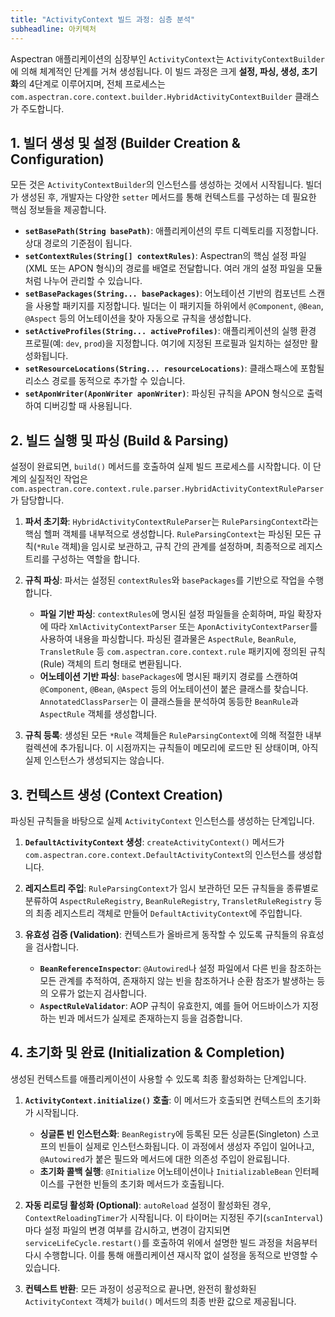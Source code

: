 ```yaml
---
title: "ActivityContext 빌드 과정: 심층 분석"
subheadline: 아키텍처
---
```


Aspectran 애플리케이션의 심장부인 `ActivityContext`는 `ActivityContextBuilder`에 의해 체계적인 단계를 거쳐 생성됩니다. 이 빌드 과정은 크게 **설정, 파싱, 생성, 초기화**의 4단계로 이루어지며, 전체 프로세스는 `com.aspectran.core.context.builder.HybridActivityContextBuilder` 클래스가 주도합니다.

## 1. 빌더 생성 및 설정 (Builder Creation & Configuration)

모든 것은 `ActivityContextBuilder`의 인스턴스를 생성하는 것에서 시작됩니다. 빌더가 생성된 후, 개발자는 다양한 `setter` 메서드를 통해 컨텍스트를 구성하는 데 필요한 핵심 정보들을 제공합니다.

-   **`setBasePath(String basePath)`**: 애플리케이션의 루트 디렉토리를 지정합니다. 상대 경로의 기준점이 됩니다.
-   **`setContextRules(String[] contextRules)`**: Aspectran의 핵심 설정 파일(XML 또는 APON 형식)의 경로를 배열로 전달합니다. 여러 개의 설정 파일을 모듈처럼 나누어 관리할 수 있습니다.
-   **`setBasePackages(String... basePackages)`**: 어노테이션 기반의 컴포넌트 스캔을 사용할 패키지를 지정합니다. 빌더는 이 패키지들 하위에서 `@Component`, `@Bean`, `@Aspect` 등의 어노테이션을 찾아 자동으로 규칙을 생성합니다.
-   **`setActiveProfiles(String... activeProfiles)`**: 애플리케이션의 실행 환경 프로필(예: `dev`, `prod`)을 지정합니다. 여기에 지정된 프로필과 일치하는 설정만 활성화됩니다.
-   **`setResourceLocations(String... resourceLocations)`**: 클래스패스에 포함될 리소스 경로를 동적으로 추가할 수 있습니다.
-   **`setAponWriter(AponWriter aponWriter)`**: 파싱된 규칙을 APON 형식으로 출력하여 디버깅할 때 사용됩니다.

## 2. 빌드 실행 및 파싱 (Build & Parsing)

설정이 완료되면, `build()` 메서드를 호출하여 실제 빌드 프로세스를 시작합니다. 이 단계의 실질적인 작업은 `com.aspectran.core.context.rule.parser.HybridActivityContextRuleParser`가 담당합니다.

1.  **파서 초기화**: `HybridActivityContextRuleParser`는 `RuleParsingContext`라는 핵심 헬퍼 객체를 내부적으로 생성합니다. `RuleParsingContext`는 파싱된 모든 규칙(`*Rule` 객체)을 임시로 보관하고, 규칙 간의 관계를 설정하며, 최종적으로 레지스트리를 구성하는 역할을 합니다.

2.  **규칙 파싱**: 파서는 설정된 `contextRules`와 `basePackages`를 기반으로 작업을 수행합니다.
    *   **파일 기반 파싱**: `contextRules`에 명시된 설정 파일들을 순회하며, 파일 확장자에 따라 `XmlActivityContextParser` 또는 `AponActivityContextParser`를 사용하여 내용을 파싱합니다. 파싱된 결과물은 `AspectRule`, `BeanRule`, `TransletRule` 등 `com.aspectran.core.context.rule` 패키지에 정의된 규칙(Rule) 객체의 트리 형태로 변환됩니다.
    *   **어노테이션 기반 파싱**: `basePackages`에 명시된 패키지 경로를 스캔하여 `@Component`, `@Bean`, `@Aspect` 등의 어노테이션이 붙은 클래스를 찾습니다. `AnnotatedClassParser`는 이 클래스들을 분석하여 동등한 `BeanRule`과 `AspectRule` 객체를 생성합니다.

3.  **규칙 등록**: 생성된 모든 `*Rule` 객체들은 `RuleParsingContext`에 의해 적절한 내부 컬렉션에 추가됩니다. 이 시점까지는 규칙들이 메모리에 로드만 된 상태이며, 아직 실제 인스턴스가 생성되지는 않습니다.

## 3. 컨텍스트 생성 (Context Creation)

파싱된 규칙들을 바탕으로 실제 `ActivityContext` 인스턴스를 생성하는 단계입니다.

1.  **`DefaultActivityContext` 생성**: `createActivityContext()` 메서드가 `com.aspectran.core.context.DefaultActivityContext`의 인스턴스를 생성합니다.

2.  **레지스트리 주입**: `RuleParsingContext`가 임시 보관하던 모든 규칙들을 종류별로 분류하여 `AspectRuleRegistry`, `BeanRuleRegistry`, `TransletRuleRegistry` 등의 최종 레지스트리 객체로 만들어 `DefaultActivityContext`에 주입합니다.

3.  **유효성 검증 (Validation)**: 컨텍스트가 올바르게 동작할 수 있도록 규칙들의 유효성을 검사합니다.
    *   **`BeanReferenceInspector`**: `@Autowired`나 설정 파일에서 다른 빈을 참조하는 모든 관계를 추적하여, 존재하지 않는 빈을 참조하거나 순환 참조가 발생하는 등의 오류가 없는지 검사합니다.
    *   **`AspectRuleValidator`**: AOP 규칙이 유효한지, 예를 들어 어드바이스가 지정하는 빈과 메서드가 실제로 존재하는지 등을 검증합니다.

## 4. 초기화 및 완료 (Initialization & Completion)

생성된 컨텍스트를 애플리케이션이 사용할 수 있도록 최종 활성화하는 단계입니다.

1.  **`ActivityContext.initialize()` 호출**: 이 메서드가 호출되면 컨텍스트의 초기화가 시작됩니다.
    *   **싱글톤 빈 인스턴스화**: `BeanRegistry`에 등록된 모든 싱글톤(Singleton) 스코프의 빈들이 실제로 인스턴스화됩니다. 이 과정에서 생성자 주입이 일어나고, `@Autowired`가 붙은 필드와 메서드에 대한 의존성 주입이 완료됩니다.
    *   **초기화 콜백 실행**: `@Initialize` 어노테이션이나 `InitializableBean` 인터페이스를 구현한 빈들의 초기화 메서드가 호출됩니다.

2.  **자동 리로딩 활성화 (Optional)**: `autoReload` 설정이 활성화된 경우, `ContextReloadingTimer`가 시작됩니다. 이 타이머는 지정된 주기(`scanInterval`)마다 설정 파일의 변경 여부를 감시하고, 변경이 감지되면 `serviceLifeCycle.restart()`를 호출하여 위에서 설명한 빌드 과정을 처음부터 다시 수행합니다. 이를 통해 애플리케이션 재시작 없이 설정을 동적으로 반영할 수 있습니다.

3.  **컨텍스트 반환**: 모든 과정이 성공적으로 끝나면, 완전히 활성화된 `ActivityContext` 객체가 `build()` 메서드의 최종 반환 값으로 제공됩니다.